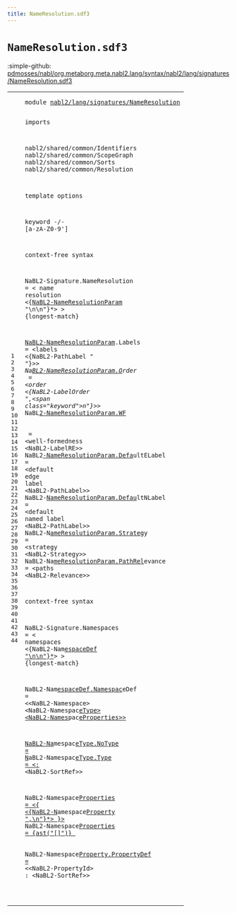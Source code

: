 ```yaml
---
title: NameResolution.sdf3
---
```


# `NameResolution.sdf3`

:simple-github: [pdmosses/nabl/org.metaborg.meta.nabl2.lang/syntax/nabl2/lang/signatures/NameResolution.sdf3]

[pdmosses/nabl/org.metaborg.meta.nabl2.lang/syntax/nabl2/lang/signatures/NameResolution.sdf3]: https://github.com/pdmosses/nabl/blob/master/org.metaborg.meta.nabl2.lang/syntax/nabl2/lang/signatures/NameResolution.sdf3 "The source file on GitHub"

<div class="sdf3"><table class="highlighttable"><tbody><tr><td class="linenos"><div class="linenodiv"><pre><span></span>1
2
3
4
5
6
7
8
9
10
11
12
13
14
15
16
17
18
19
20
21
22
23
24
25
26
27
28
29
30
31
32
33
34
35
36
37
38
39
40
41
42
43
44
</pre></div></td>
<td class="code"><pre><code><span class="keyword">module</span> <a href="../Signature.sdf3#nabl2/lang/signatures/NameResolution_151_187" id="nabl2/lang/signatures/NameResolution_7_43" title="Referenced at ../Signature.sdf3 line 8">nabl2/lang/signatures/NameResolution</a>

<span class="keyword">imports</span>

  <span title="External reference">nabl2/shared/common/Identifiers</span>
  <span title="External reference">nabl2/shared/common/ScopeGraph</span>
  <span title="External reference">nabl2/shared/common/Sorts</span>
  <span title="External reference">nabl2/shared/common/Resolution</span>

<span class="keyword">template options</span>

  <span class="keyword">keyword</span> -/- [<span class="cons_Regular">a</span>-<span class="cons_Regular">z</span><span class="cons_Regular">A</span>-<span class="cons_Regular">Z</span><span class="cons_Regular">0</span>-<span class="cons_Regular">9</span>\']

<span class="keyword">context-free syntax</span>

  <span id="NaBL2-Signature_253_268" title="Not referenced locally, nor via imports">NaBL2-Signature</span>.<span class="cons_Constructor"><span id="NameResolution_269_283" title="Not referenced locally, nor via imports">NameResolution</span></span> = &lt;
    <span class="cons_String">name</span> <span class="cons_String">resolution</span>
      &lt;{<a href="#NaBL2-NameResolutionParam_375_400" id="NaBL2-NameResolutionParam_316_341" title="Defined at line 21, 22, 23, 24, 25, 26, 27">NaBL2-NameResolutionParam</a> <span class="cons_Lit">"\n\n"</span>}*&gt;
  &gt; {<span class="keyword">longest-match</span>}

  <a href="#NaBL2-NameResolutionParam_316_341" id="NaBL2-NameResolutionParam_375_400" title="Referenced at line 18">NaBL2-NameResolutionParam</a>.<span class="cons_Constructor"><span id="Labels_401_407" title="Not referenced locally, nor via imports">Labels</span></span>        = &lt;<span class="cons_String">labels</span> &lt;{<span class="keyword">Na</span>BL2-PathLabel " <span class="cons_Lit">"}*</span>&gt;&gt;
  <span class="keyword">Na</span><a href="#NaBL2-NameResolutionParam_316_341" id="NaBL2-NameResolutionParam_453_478" title="Referenced at line 18">BL2-NameResolutionParam.O</a><span class="keyword">r</span><span class="cons_Constructor"><span id="Order_479_484" title="Not referenced locally, nor via imports">der  </span></span>       = &lt;<span class="keyword">or</span><span class="cons_String">der &lt;</span>{<span class="keyword">Na</span><span class="keyword">BL</span>2-LabelOrder ",\<span class="keyword">n</span><span class="cons_Lit">"}*&gt;&gt;</span>
  <span class="keyword">NaBL</span><a href="#NaBL2-NameResolutionParam_316_341" id="NaBL2-NameResolutionParam_533_558" title="Referenced at line 18">2-NameResolutionParam.WF </a> <span class="cons_Constructor"><span id="WF_559_561" title="Not referenced locally, nor via imports">  </span></span>        = &lt;<span class="keyword">well</span><span class="cons_String">-formedness &lt;Na</span>B<span class="keyword">L</span>2-LabelRE&gt;&gt;
  <span class="keyword">NaBL</span>2<a href="#NaBL2-NameResolutionParam_316_341" id="NaBL2-NameResolutionParam_611_636" title="Referenced at line 18">-NameResolutionParam.Defa</a><span class="keyword">u</span><span class="cons_Constructor"><span id="DefaultELabel_637_650" title="Not referenced locally, nor via imports">ltELabel = &lt;d</span></span><span class="keyword">efau</span><span class="cons_String">lt edge</span> <span class="cons_String">labe</span>l<span class="cons_String"> &lt;NaB</span>L2-PathLabel&gt;&gt;
  N<span class="keyword">aBL</span>2-<a href="#NaBL2-NameResolutionParam_316_341" id="NaBL2-NameResolutionParam_694_719" title="Referenced at line 18">NameResolutionParam.Defau</a><span class="keyword">l</span><span class="cons_Constructor"><span id="DefaultNLabel_720_733" title="Not referenced locally, nor via imports">tNLabel = &lt;de</span></span><span class="keyword">faul</span><span class="cons_String">t named</span> <span class="cons_String">label</span> <span class="cons_String">&lt;NaBL</span>2-<span class="keyword">P</span>athLabel&gt;&gt;
  Na<span class="keyword">BL</span>2-<span class="keyword">N</span><a href="#NaBL2-NameResolutionParam_316_341" id="NaBL2-NameResolutionParam_778_803" title="Referenced at line 18">ameResolutionParam.Strate</a><span class="keyword">g</span><span class="cons_Constructor"><span id="Strategy_804_812" title="Not referenced locally, nor via imports">y      =</span></span> &lt;<span class="keyword">strateg</span><span class="cons_String">y &lt;NaBL2</span>-<span class="keyword">S</span><span class="keyword">t</span>rategy&gt;&gt;
  NaB<span class="keyword">L</span>2-<span class="keyword">Na</span><a href="#NaBL2-NameResolutionParam_316_341" id="NaBL2-NameResolutionParam_850_875" title="Referenced at line 18">meResolutionParam.PathRel</a><span class="keyword">e</span><span class="cons_Constructor"><span id="PathRelevance_876_889" title="Not referenced locally, nor via imports">vance = &lt;path</span></span><span class="keyword">s</span> &lt;<span class="keyword">N</span><span class="cons_String">aBL2-</span>R<span class="keyword">e</span><span class="keyword">l</span>evance&gt;&gt;

conte<span class="keyword">xt-free syntax</span>

  <span class="keyword">NaBL</span>2-<span class="keyword">Sig</span><span id="NaBL2-Signature_942_957" title="Not referenced locally, nor via imports">nature.Namespac</span><span class="keyword">e</span><span class="cons_Constructor"><span id="Namespaces_958_968" title="Not referenced locally, nor via imports">s = &lt;
    </span></span><span class="keyword">names</span>pace<span class="cons_String">s
      &lt;{</span><span class="keyword">N</span>aBL2-N<span class="keyword">am</span><a href="#NaBL2-NamespaceDef_1048_1066" id="NaBL2-NamespaceDef_996_1014" title="Defined at line 36">espaceDef "\n\n"}*</a>&gt;<span class="cons_Lit">
  &gt; {</span><span class="keyword">long</span>es<span class="keyword">t-match</span>}

  <span class="keyword">NaBL</span>2-<span class="keyword">Nam</span><a href="#NaBL2-NamespaceDef_996_1014" id="NaBL2-NamespaceDef_1048_1066" title="Referenced at line 33">espaceDef.Namespac</a><span class="keyword">e</span><span class="cons_Constructor"><span id="NamespaceDef_1067_1079" title="Not referenced locally, nor via imports">Def = &lt;&lt;NaBL</span></span>2-<span class="keyword">Nam</span><span class="keyword">espac</span>e&gt; &lt;NaBL2-Names<span class="keyword">p</span>a<span class="keyword">c</span><a href="#NaBL2-NamespaceType_1155_1174" id="NaBL2-NamespaceType_1102_1121" title="Defined at line 38, 39">eType&gt; &lt;NaBL2-Names</a><span class="keyword">p</span>a<span class="keyword">c</span><a href="#NaBL2-NamespaceProperties_1240_1265" id="NaBL2-NamespaceProperties_1124_1149" title="Defined at line 41, 42">eProperties&gt;&gt;

  NaBL2-Na</a><span class="keyword">mespac</span><a href="#NaBL2-NamespaceType_1102_1121" id="NaBL2-NamespaceType_1155_1174" title="Referenced at line 36">eType.NoType  =
  N</a><span class="keyword">a</span><span class="cons_Constructor"><span id="NoType_1175_1181" title="Not referenced locally, nor via imports">BL2-Na</span></span><span class="keyword">mespac</span><a href="#NaBL2-NamespaceType_1102_1121" id="NaBL2-NamespaceType_1187_1206" title="Referenced at line 36">eType.Type    = &lt;: </a>&lt;<span class="cons_Constructor"><span id="Type_1207_1211" title="Not referenced locally, nor via imports">NaBL</span></span>2-<span class="keyword">SortR</span><span class="cons_String">e</span>f&gt;&gt;

  NaBL2-Nam<span class="keyword">espace</span><a href="#NaBL2-NamespaceProperties_1124_1149" id="NaBL2-NamespaceProperties_1240_1265" title="Referenced at line 36">Properties = &lt;{ &lt;{NaBL2-N</a><span class="keyword">ames</span><span class="cons_String">p</span>a<span class="keyword">ce</span><a href="#NaBL2-NamespaceProperty_1356_1379" id="NaBL2-NamespaceProperty_1273_1296" title="Defined at line 44">Property ",\n"}*&gt; }&gt;
  </a><span class="keyword">N</span><span class="cons_Lit">aBL2-</span><span class="keyword">Nam</span>e<span class="cons_String">s</span><span class="keyword">pace</span><a href="#NaBL2-NamespaceProperties_1124_1149" id="NaBL2-NamespaceProperties_1311_1336" title="Referenced at line 36">Properties = {ast("[]")}
</a>  
 <span class="cons_Unquoted"> Na</span><span class="keyword">B</span><span class="cons_Quoted">L2-N</span><span class="keyword">amespace</span><a href="#NaBL2-NamespaceProperty_1273_1296" id="NaBL2-NamespaceProperty_1356_1379" title="Referenced at line 41">Property.PropertyDef = </a>&lt;<span class="cons_Constructor"><span id="PropertyDef_1380_1391" title="Not referenced locally, nor via imports">&lt;NaBL2-Prop</span></span><span class="keyword">ertyI</span><span class="keyword">d</span>&gt; : &lt;NaBL2-SortRef&gt;&gt;

</code></pre></td></tr></tbody></table></div>